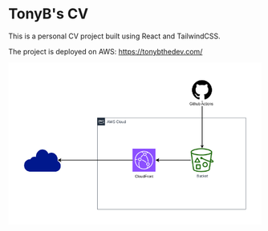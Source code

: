 # TonyB's CV

This is a personal CV project built using React and TailwindCSS.

The project is deployed on AWS: https://tonybthedev.com/

![Diagram](./diagram.png?raw=true)